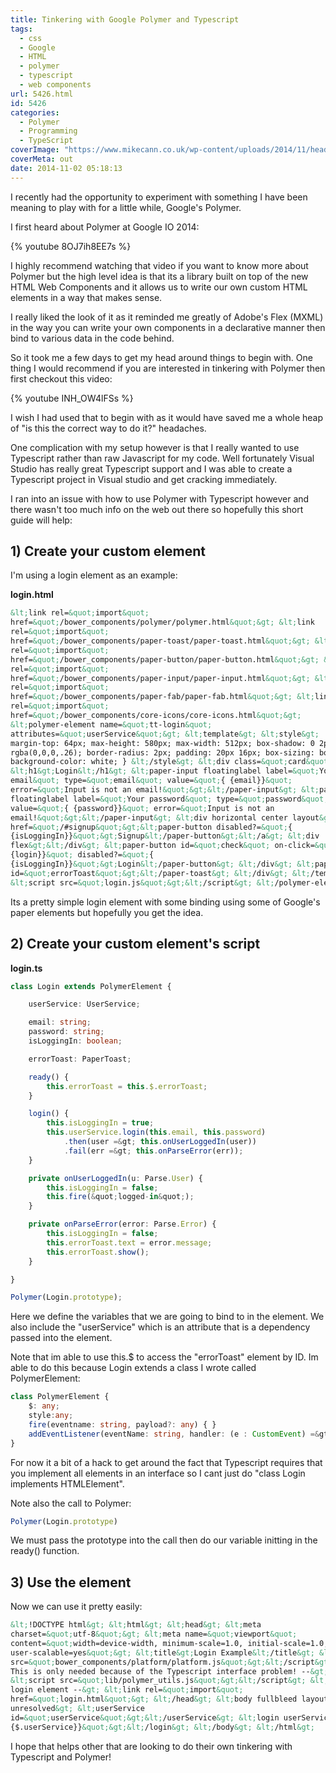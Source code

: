 ```yaml
---
title: Tinkering with Google Polymer and Typescript
tags:
  - css
  - Google
  - HTML
  - polymer
  - typescript
  - web components
url: 5426.html
id: 5426
categories:
  - Polymer
  - Programming
  - TypeScript
coverImage: "https://www.mikecann.co.uk/wp-content/uploads/2014/11/head.png"
coverMeta: out
date: 2014-11-02 05:18:13
---
```


I recently had the opportunity to experiment with something I have been meaning to play with for a little while, Google's Polymer.

<!-- more -->

I first heard about Polymer at Google IO 2014:

{% youtube 8OJ7ih8EE7s %}

I highly recommend watching that video if you want to know more about Polymer but the high level idea is that its a library built on top of the new HTML Web Components and it allows us to write our own custom HTML elements in a way that makes sense.

I really liked the look of it as it reminded me greatly of Adobe's Flex (MXML) in the way you can write your own components in a declarative manner then bind to various data in the code behind.

So it took me a few days to get my head around things to begin with. One thing I would recommend if you are interested in tinkering with Polymer then first checkout this video:

{% youtube INH_OW4lFSs %}

I wish I had used that to begin with as it would have saved me a whole heap of "is this the correct way to do it?" headaches.

One complication with my setup however is that I really wanted to use Typescript rather than raw Javascript for my code. Well fortunately Visual Studio has really great Typescript support and I was able to create a Typescript project in Visual studio and get cracking immediately.

I ran into an issue with how to use Polymer with Typescript however and there wasn't too much info on the web out there so hopefully this short guide will help:

## 1) Create your custom element

I'm using a login element as an example:

**login.html**

```html
&lt;link rel=&quot;import&quot;
href=&quot;/bower_components/polymer/polymer.html&quot;&gt; &lt;link
rel=&quot;import&quot;
href=&quot;/bower_components/paper-toast/paper-toast.html&quot;&gt; &lt;link
rel=&quot;import&quot;
href=&quot;/bower_components/paper-button/paper-button.html&quot;&gt; &lt;link
rel=&quot;import&quot;
href=&quot;/bower_components/paper-input/paper-input.html&quot;&gt; &lt;link
rel=&quot;import&quot;
href=&quot;/bower_components/paper-fab/paper-fab.html&quot;&gt; &lt;link
rel=&quot;import&quot;
href=&quot;/bower_components/core-icons/core-icons.html&quot;&gt;
&lt;polymer-element name=&quot;tt-login&quot;
attributes=&quot;userService&quot;&gt; &lt;template&gt; &lt;style&gt; .card {
margin-top: 64px; max-height: 580px; max-width: 512px; box-shadow: 0 2px 5px 0
rgba(0,0,0,.26); border-radius: 2px; padding: 20px 16px; box-sizing: border-box;
background-color: white; } &lt;/style&gt; &lt;div class=&quot;card&quot;&gt;
&lt;h1&gt;Login&lt;/h1&gt; &lt;paper-input floatinglabel label=&quot;Your
email&quot; type=&quot;email&quot; value=&quot;{ {email}}&quot;
error=&quot;Input is not an email!&quot;&gt;&lt;/paper-input&gt; &lt;paper-input
floatinglabel label=&quot;Your password&quot; type=&quot;password&quot;
value=&quot;{ {password}}&quot; error=&quot;Input is not an
email!&quot;&gt;&lt;/paper-input&gt; &lt;div horizontal center layout&gt; &lt;a
href=&quot;/#signup&quot;&gt;&lt;paper-button disabled?=&quot;{
{isLoggingIn}}&quot;&gt;Signup&lt;/paper-button&gt;&lt;/a&gt; &lt;div
flex&gt;&lt;/div&gt; &lt;paper-button id=&quot;check&quot; on-click=&quot;{
{login}}&quot; disabled?=&quot;{
{isLoggingIn}}&quot;&gt;Login&lt;/paper-button&gt; &lt;/div&gt; &lt;paper-toast
id=&quot;errorToast&quot;&gt;&lt;/paper-toast&gt; &lt;/div&gt; &lt;/template&gt;
&lt;script src=&quot;login.js&quot;&gt;&lt;/script&gt; &lt;/polymer-element&gt;
```

Its a pretty simple login element with some binding using some of Google's paper elements but hopefully you get the idea.

## 2) Create your custom element's script

**login.ts**

```typescript
class Login extends PolymerElement {

    userService: UserService;

    email: string;
    password: string;
    isLoggingIn: boolean;

    errorToast: PaperToast;

    ready() {
        this.errorToast = this.$.errorToast;
    }

    login() {
        this.isLoggingIn = true;
        this.userService.login(this.email, this.password)
            .then(user =&gt; this.onUserLoggedIn(user))
            .fail(err =&gt; this.onParseError(err));
    }

    private onUserLoggedIn(u: Parse.User) {
        this.isLoggingIn = false;
        this.fire(&quot;logged-in&quot;);
    }

    private onParseError(error: Parse.Error) {
        this.isLoggingIn = false;
        this.errorToast.text = error.message;
        this.errorToast.show();
    }

}

Polymer(Login.prototype);
```

Here we define the variables that we are going to bind to in the element. We also include the "userService" which is an attribute that is a dependency passed into the element.

Note that im able to use this.\$ to access the "errorToast" element by ID. Im able to do this because Login extends a class I wrote called PolymerElement:

```typescript
class PolymerElement {
    $: any;
    style:any;
    fire(eventname: string, payload?: any) { }
    addEventListener(eventName: string, handler: (e : CustomEvent) =&gt; void) { }
}
```

For now it a bit of a hack to get around the fact that Typescript requires that you implement all elements in an interface so I cant just do "class Login implements HTMLElement".

Note also the call to Polymer:

```typescript
Polymer(Login.prototype)
```

We must pass the prototype into the call then do our variable initting in the ready() function.

## 3) Use the element

Now we can use it pretty easily:

```html
&lt;!DOCTYPE html&gt; &lt;html&gt; &lt;head&gt; &lt;meta
charset=&quot;utf-8&quot;&gt; &lt;meta name=&quot;viewport&quot;
content=&quot;width=device-width, minimum-scale=1.0, initial-scale=1.0,
user-scalable=yes&quot;&gt; &lt;title&gt;Login Example&lt;/title&gt; &lt;script
src=&quot;bower_components/platform/platform.js&quot;&gt;&lt;/script&gt; &lt;!--
This is only needed because of the Typescript interface problem! --&gt;
&lt;script src=&quot;lib/polymer_utils.js&quot;&gt;&lt;/script&gt; &lt;!-- Our
login element --&gt; &lt;link rel=&quot;import&quot;
href=&quot;login.html&quot;&gt; &lt;/head&gt; &lt;body fullbleed layout vertical
unresolved&gt; &lt;userService
id=&quot;userService&quot;&gt;&lt;/userService&gt; &lt;login userService=&quot;{
{$.userService}}&quot;&gt;&lt;/login&gt; &lt;/body&gt; &lt;/html&gt;
```

I hope that helps other that are looking to do their own tinkering with Typescript and Polymer!
